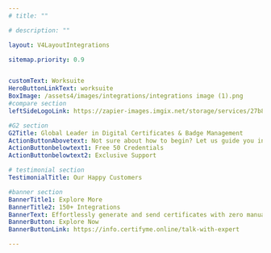 ```yaml
---
# title: ""

# description: ""

layout: V4LayoutIntegrations

sitemap.priority: 0.9


customText: Worksuite
HeroButtonLinkText: worksuite
BoxImage: /assets4/images/integrations/integrations image (1).png
#compare section
leftSideLogoLink: https://zapier-images.imgix.net/storage/services/27b8a7a10a7dbaafff3a269b7ffc67ab.png?auto=format&ixlib=react-9.8.0&fit=crop&q=50&w=60&h=60&dpr=1

#G2 section
G2Title: Global Leader in Digital Certificates & Badge Management
ActionButtonAbovetext: Not sure about how to begin? Let us guide you in the right direction!
ActionButtonbelowtext1: Free 50 Credentials
ActionButtonbelowtext2: Exclusive Support

# testimonial section
TestimonialTitle: Our Happy Customers   

#banner section
BannerTitle1: Explore More
BannerTitle2: 150+ Integrations
BannerText: Effortlessly generate and send certificates with zero manual intervention using the most advanced digital credential management software of 2023.
BannerButton: Explore Now
BannerButtonLink: https://info.certifyme.online/talk-with-expert

---
```


